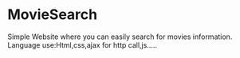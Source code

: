 # MovieSearch
Simple Website where you can easily search for movies information.
Language use:Html,css,ajax for http call,js.....
